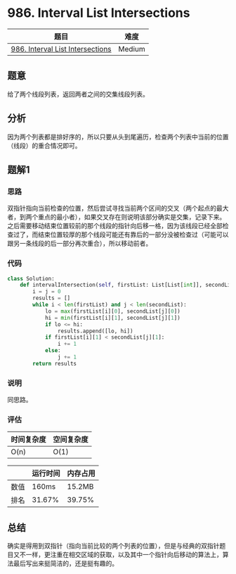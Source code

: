 # 986. Interval List Intersections

| 题目 | 难度 |
| ---- | ---- |
| [986. Interval List Intersections](https://leetcode.com/problems/interval-list-intersections/) | Medium |

## 题意

给了两个线段列表，返回两者之间的交集线段列表。

## 分析

因为两个列表都是排好序的，所以只要从头到尾遍历，检查两个列表中当前的位置（线段）的重合情况即可。

## 题解1

### 思路

双指针指向当前检查的位置，然后尝试寻找当前两个区间的交叉（两个起点的最大者，到两个重点的最小者），如果交叉存在则说明该部分确实是交集，记录下来。之后需要移动结束位置较前的那个线段的指针向后移一格，因为该线段已经全部检查过了，而结束位置较厚的那个线段可能还有靠后的一部分没被检查过（可能可以跟另一条线段的后一部分再次重合），所以移动前者。

### 代码

```python
class Solution:
    def intervalIntersection(self, firstList: List[List[int]], secondList: List[List[int]]) -> List[List[int]]:
        i = j = 0
        results = []
        while i < len(firstList) and j < len(secondList):
            lo = max(firstList[i][0], secondList[j][0])
            hi = min(firstList[i][1], secondList[j][1])
            if lo <= hi:
                results.append([lo, hi])
            if firstList[i][1] < secondList[j][1]:
                i += 1
            else:
                j += 1
        return results
```

### 说明

同思路。

### 评估

| 时间复杂度 | 空间复杂度 |
| ---- | ---- |
| O(n) | O(1) |

| | 运行时间 | 内存占用 |
| ---- | ---- | ---- |
| 数值 | 160ms | 15.2MB |
| 排名 | 31.67% | 39.75% |

## 总结

确实是得用到双指针（指向当前比较的两个列表的位置），但是与经典的双指针题目又不一样，更注重在相交区域的获取，以及其中一个指针向后移动的算法上，算法最后写出来挺简洁的，还是挺有趣的。
